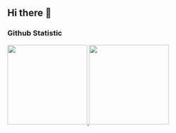 ## Hi there 👋

### Github Statistic
<p align="left">
<a href="https://github.com/JinXVIII">
  <img height="180em" src="https://github-readme-stats-eight-theta.vercel.app/api?username=JinXVIII&show_icons=true&theme=algolia&include_all_commits=true&count_private=true"/>
  <img height="180em" src="https://github-readme-stats-eight-theta.vercel.app/api/top-langs/?username=JinXVIII&layout=compact&langs_count=8&theme=algolia"/>
</a>
</p>

